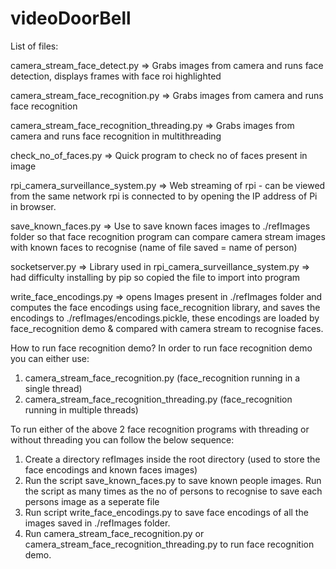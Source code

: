 # videoDoorBell
List of files:

camera_stream_face_detect.py => Grabs images from camera and runs face detection, displays frames with face roi highlighted

camera_stream_face_recognition.py => Grabs images from camera and runs face recognition

camera_stream_face_recognition_threading.py => Grabs images from camera and runs face recognition in multithreading

check_no_of_faces.py => Quick program to check no of faces present in image

rpi_camera_surveillance_system.py => Web streaming of rpi - can be viewed from the same network rpi is connected to by opening the IP address of Pi in browser.

save_known_faces.py => Use to save known faces images to ./refImages folder so that face recognition program can compare camera stream images with known faces to recognise (name of file saved = name of person)

socketserver.py => Library used in rpi_camera_surveillance_system.py => had difficulty installing by pip so copied the file to import into program

write_face_encodings.py => opens Images present in ./refImages folder and computes the face encodings using face_recognition library, and saves the encodings to ./refImages/encodings.pickle, these encodings are loaded
by face_recognition demo & compared with camera stream to recognise faces.

How to run face recognition demo?
In order to run face recognition demo you can either use: 
  1) camera_stream_face_recognition.py (face_recognition running in a single thread)
  2) camera_stream_face_recognition_threading.py (face_recognition running in multiple threads)
  
To run either of the above 2 face recognition programs with threading or without threading you can follow the below sequence:
1) Create a directory refImages inside the root directory (used to store the face encodings and known faces images)
2) Run the script save_known_faces.py to save known people images. Run the script as many times as the no of persons to recognise to save each persons image as a seperate file
3) Run script write_face_encodings.py to save face encodings of all the images saved in ./refImages folder.
4) Run camera_stream_face_recognition.py or camera_stream_face_recognition_threading.py to run face recognition demo.
